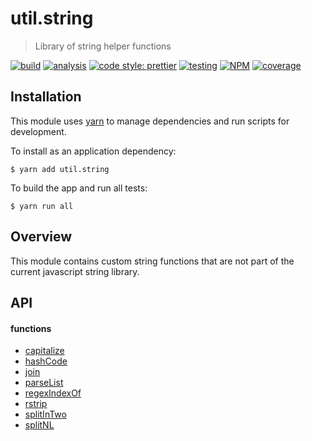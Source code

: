 # util.string

> Library of string helper functions

[![build](https://circleci.com/gh/jmquigley/util.string/tree/master.svg?style=shield)](https://circleci.com/gh/jmquigley/util.string/tree/master)
[![analysis](https://img.shields.io/badge/analysis-tslint-9cf.svg)](https://palantir.github.io/tslint/)
[![code style: prettier](https://img.shields.io/badge/code_style-prettier-ff69b4.svg?style=flat-square)](https://github.com/prettier/prettier)
[![testing](https://img.shields.io/badge/testing-jest-blue.svg)](https://facebook.github.io/jest/)
[![NPM](https://img.shields.io/npm/v/util.string.svg)](https://www.npmjs.com/package/util.string)
[![coverage](https://coveralls.io/repos/github/jmquigley/util.string/badge.svg?branch=master)](https://coveralls.io/github/jmquigley/util.string?branch=master)


## Installation

This module uses [yarn](https://yarnpkg.com/en/) to manage dependencies and run scripts for development.

To install as an application dependency:
```
$ yarn add util.string
```

To build the app and run all tests:
```
$ yarn run all
```


## Overview
This module contains custom string functions that are not part of the current javascript string library.


## API

#### functions

- [capitalize](docs/index.md#capitalize)
- [hashCode](docs/index.md#hashCode)
- [join](docs/index.md#join)
- [parseList](docs/index.md#parseList)
- [regexIndexOf](docs/index.md#regexIndexOf)
- [rstrip](docs/index.md#rstrip)
- [splitInTwo](docs/index.md#splitInTwo)
- [splitNL](docs/index.md#translateHTML)
